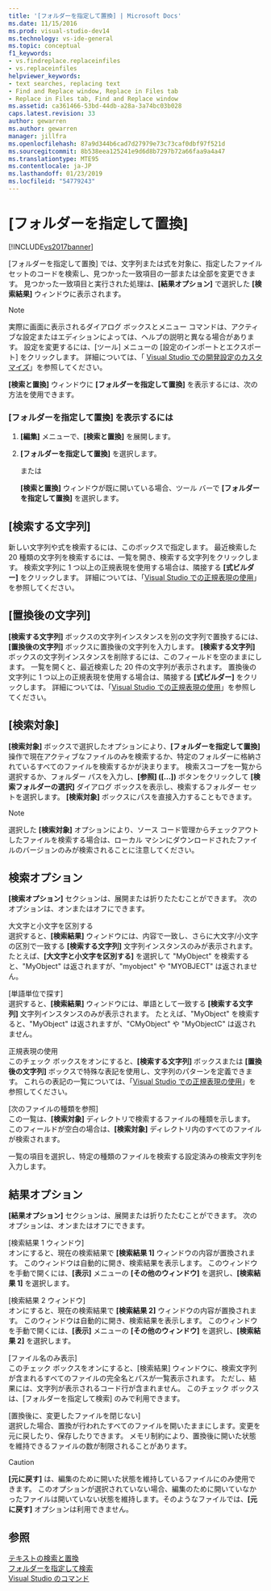 ```yaml
---
title: '[フォルダーを指定して置換] | Microsoft Docs'
ms.date: 11/15/2016
ms.prod: visual-studio-dev14
ms.technology: vs-ide-general
ms.topic: conceptual
f1_keywords:
- vs.findreplace.replaceinfiles
- vs.replaceinfiles
helpviewer_keywords:
- text searches, replacing text
- Find and Replace window, Replace in Files tab
- Replace in Files tab, Find and Replace window
ms.assetid: ca361466-53bd-44db-a28a-3a74bc03b028
caps.latest.revision: 33
author: gewarren
ms.author: gewarren
manager: jillfra
ms.openlocfilehash: 87a9d344b6cad7d27979e73c73caf0dbf97f521d
ms.sourcegitcommit: 8b538eea125241e9d6d8b7297b72a66faa9a4a47
ms.translationtype: MTE95
ms.contentlocale: ja-JP
ms.lasthandoff: 01/23/2019
ms.locfileid: "54779243"
---
```

# <a name="replace-in-files"></a>[フォルダーを指定して置換]
[!INCLUDE[vs2017banner](../includes/vs2017banner.md)]

[フォルダーを指定して置換] では、文字列または式を対象に、指定したファイル セットのコードを検索し、見つかった一致項目の一部または全部を変更できます。 見つかった一致項目と実行された処理は、**[結果オプション]** で選択した **[検索結果]** ウィンドウに表示されます。  
  
> [!NOTE]
>  実際に画面に表示されるダイアログ ボックスとメニュー コマンドは、アクティブな設定またはエディションによっては、ヘルプの説明と異なる場合があります。 設定を変更するには、[ツール] メニューの [設定のインポートとエクスポート] をクリックします。 詳細については、「 [Visual Studio での開発設定のカスタマイズ](http://msdn.microsoft.com/22c4debb-4e31-47a8-8f19-16f328d7dcd3)」を参照してください。  
  
 **[検索と置換]** ウィンドウに **[フォルダーを指定して置換]** を表示するには、次の方法を使用できます。  
  
### <a name="to-display-replace-in-files"></a>[フォルダーを指定して置換] を表示するには  
  
1.  **[編集]** メニューで、**[検索と置換]** を展開します。  
  
2.  **[フォルダーを指定して置換]** を選択します。  
  
     または  
  
     **[検索と置換]** ウィンドウが既に開いている場合、ツール バーで **[フォルダーを指定して置換]** を選択します。  
  
## <a name="find-what"></a>[検索する文字列]  
 新しい文字列や式を検索するには、このボックスで指定します。 最近検索した 20 種類の文字列を検索するには、一覧を開き、検索する文字列をクリックします。 検索文字列に 1 つ以上の正規表現を使用する場合は、隣接する **[式ビルダー]** をクリックします。 詳細については、「[Visual Studio での正規表現の使用](../ide/using-regular-expressions-in-visual-studio.md)」を参照してください。  
  
## <a name="replace-with"></a>[置換後の文字列]  
 **[検索する文字列]** ボックスの文字列インスタンスを別の文字列で置換するには、**[置換後の文字列]** ボックスに置換後の文字列を入力します。 **[検索する文字列]** ボックスの文字列インスタンスを削除するには、このフィールドを空のままにします。 一覧を開くと、最近検索した 20 件の文字列が表示されます。 置換後の文字列に 1 つ以上の正規表現を使用する場合は、隣接する **[式ビルダー]** をクリックします。 詳細については、「[Visual Studio での正規表現の使用](../ide/using-regular-expressions-in-visual-studio.md)」を参照してください。  
  
## <a name="look-in"></a>[検索対象]  
 **[検索対象]** ボックスで選択したオプションにより、**[フォルダーを指定して置換]** 操作で現在アクティブなファイルのみを検索するか、特定のフォルダーに格納されているすべてのファイルを検索するかが決まります。 検索スコープを一覧から選択するか、フォルダー パスを入力し、**[参照] ([...])** ボタンをクリックして **[検索フォルダーの選択]** ダイアログ ボックスを表示し、検索するフォルダー セットを選択します。 **[検索対象]** ボックスにパスを直接入力することもできます。  
  
> [!NOTE]
>  選択した **[検索対象]** オプションにより、ソース コード管理からチェックアウトしたファイルを検索する場合は、ローカル マシンにダウンロードされたファイルのバージョンのみが検索されることに注意してください。  
  
## <a name="find-options"></a>検索オプション  
 **[検索オプション]** セクションは、展開または折りたたむことができます。 次のオプションは、オンまたはオフにできます。  
  
 大文字と小文字を区別する  
 選択すると、**[検索結果]** ウィンドウには、内容で一致し、さらに大文字/小文字の区別で一致する **[検索する文字列]** 文字列インスタンスのみが表示されます。 たとえば、**[大文字と小文字を区別する]** を選択して "MyObject" を検索すると、"MyObject" は返されますが、"myobject" や "MYOBJECT" は返されません。  
  
 [単語単位で探す]  
 選択すると、**[検索結果]** ウィンドウには、単語として一致する **[検索する文字列]** 文字列インスタンスのみが表示されます。 たとえば、"MyObject" を検索すると、"MyObject" は返されますが、"CMyObject" や "MyObjectC" は返されません。  
  
 正規表現の使用  
 このチェック ボックスをオンにすると、**[検索する文字列]** ボックスまたは **[置換後の文字列]** ボックスで特殊な表記を使用し、文字列のパターンを定義できます。 これらの表記の一覧については、「[Visual Studio での正規表現の使用](../ide/using-regular-expressions-in-visual-studio.md)」を参照してください。  
  
 [次のファイルの種類を参照]  
 この一覧は、**[検索対象]** ディレクトリで検索するファイルの種類を示します。 このフィールドが空白の場合は、**[検索対象]** ディレクトリ内のすべてのファイルが検索されます。  
  
 一覧の項目を選択し、特定の種類のファイルを検索する設定済みの検索文字列を入力します。  
  
## <a name="result-options"></a>結果オプション  
 **[結果オプション]** セクションは、展開または折りたたむことができます。 次のオプションは、オンまたはオフにできます。  
  
 [検索結果 1 ウィンドウ]  
 オンにすると、現在の検索結果で **[検索結果 1]** ウィンドウの内容が置換されます。 このウィンドウは自動的に開き、検索結果を表示します。 このウィンドウを手動で開くには、**[表示]** メニューの **[その他のウィンドウ]** を選択し、**[検索結果 1]** を選択します。  
  
 [検索結果 2 ウィンドウ]  
 オンにすると、現在の検索結果で **[検索結果 2]** ウィンドウの内容が置換されます。 このウィンドウは自動的に開き、検索結果を表示します。 このウィンドウを手動で開くには、**[表示]** メニューの **[その他のウィンドウ]** を選択し、**[検索結果 2]** を選択します。  
  
 [ファイル名のみ表示]  
 このチェック ボックスをオンにすると、[検索結果] ウィンドウに、検索文字列が含まれるすべてのファイルの完全名とパスが一覧表示されます。 ただし、結果には、文字列が表示されるコード行が含まれません。 このチェック ボックスは、[フォルダーを指定して検索] のみで利用できます。  
  
 [置換後に、変更したファイルを閉じない]  
 選択した場合、置換が行われたすべてのファイルを開いたままにします。変更を元に戻したり、保存したりできます。 メモリ制約により、置換後に開いた状態を維持できるファイルの数が制限されることがあります。  
  
> [!CAUTION]
>  **[元に戻す]** は、編集のために開いた状態を維持しているファイルにのみ使用できます。 このオプションが選択されていない場合、編集のために開いていなかったファイルは開いていない状態を維持します。そのようなファイルでは、**[元に戻す]** オプションは利用できません。  
  
## <a name="see-also"></a>参照  
 [テキストの検索と置換](../ide/finding-and-replacing-text.md)   
 [フォルダーを指定して検索](../ide/find-in-files.md)   
 [Visual Studio のコマンド](../ide/reference/visual-studio-commands.md)
